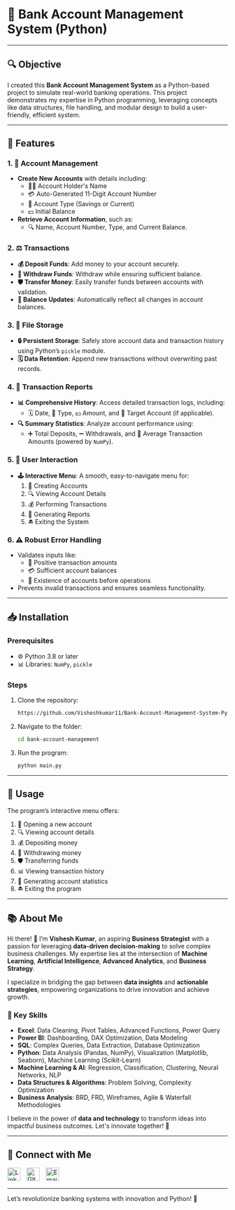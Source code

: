 # 🌟 Bank Account Management System (Python)

---

## 🔍 Objective  
I created this **Bank Account Management System** as a Python-based project to simulate real-world banking operations. This project demonstrates my expertise in Python programming, leveraging concepts like data structures, file handling, and modular design to build a user-friendly, efficient system.

---

## 🔄 Features  

### 1. 💼 Account Management  
- **Create New Accounts** with details including:
  - 👨‍💼 Account Holder's Name  
  - 💳 Auto-Generated 11-Digit Account Number  
  - 🔑 Account Type (Savings or Current)  
  - 💵 Initial Balance  
- **Retrieve Account Information**, such as:
  - 🔍 Name, Account Number, Type, and Current Balance.

### 2. ⚖️ Transactions  
- **💰 Deposit Funds**: Add money to your account securely.
- **💸 Withdraw Funds**: Withdraw while ensuring sufficient balance.
- **🛡️ Transfer Money**: Easily transfer funds between accounts with validation.
- **🔢 Balance Updates**: Automatically reflect all changes in account balances.

### 3. 📂 File Storage  
- **🔒 Persistent Storage**: Safely store account data and transaction history using Python’s `pickle` module.
- **🗓 Data Retention**: Append new transactions without overwriting past records.

### 4. 🔢 Transaction Reports  
- **📊 Comprehensive History**: Access detailed transaction logs, including:
  - 🗓 Date, 🎯 Type, 💵 Amount, and 🔧 Target Account (if applicable).  
- **🔍 Summary Statistics**: Analyze account performance using:
  - ➕ Total Deposits, ➖ Withdrawals, and 🔢 Average Transaction Amounts (powered by `NumPy`).

### 5. 🔎 User Interaction  
- **🕹️ Interactive Menu**: A smooth, easy-to-navigate menu for:
  1. 🔑 Creating Accounts
  2. 🔍 Viewing Account Details
  3. 💰 Performing Transactions
  4. 🔢 Generating Reports
  5. ⏏ Exiting the System

### 6. ⚠ Robust Error Handling  
- Validates inputs like:
  - 🔄 Positive transaction amounts
  - 💳 Sufficient account balances
  - 🔧 Existence of accounts before operations
- Prevents invalid transactions and ensures seamless functionality.

---

## 📥 Installation  

### Prerequisites  
- ⚙️ Python 3.8 or later
- 📊 Libraries: `NumPy`, `pickle`

### Steps  
1. Clone the repository:  
   ```bash
   https://github.com/Visheshkumar11/Bank-Account-Management-System-Python-.git
   ```
2. Navigate to the folder:  
   ```bash
   cd bank-account-management
   ```
3. Run the program:  
   ```bash
   python main.py
   ```

---

## 🔧 Usage  
The program’s interactive menu offers:  
1. 🔑 Opening a new account  
2. 🔍 Viewing account details  
3. 💰 Depositing money  
4. 💸 Withdrawing money  
5. 🛡️ Transferring funds  
6. 📊 Viewing transaction history  
7. 🔄 Generating account statistics  
8. ⏏ Exiting the program  

---

## 📚 About Me  

Hi there! 👋 I’m **Vishesh Kumar**, an aspiring **Business Strategist** with a passion for leveraging **data-driven decision-making** to solve complex business challenges. My expertise lies at the intersection of **Machine Learning**, **Artificial Intelligence**, **Advanced Analytics**, and **Business Strategy**.  

I specialize in bridging the gap between **data insights** and **actionable strategies**, empowering organizations to drive innovation and achieve growth.  

### 🔑 Key Skills  
- **Excel**: Data Cleaning, Pivot Tables, Advanced Functions, Power Query  
- **Power BI**: Dashboarding, DAX Optimization, Data Modeling  
- **SQL**: Complex Queries, Data Extraction, Database Optimization  
- **Python**: Data Analysis (Pandas, NumPy), Visualization (Matplotlib, Seaborn), Machine Learning (Scikit-Learn)  
- **Machine Learning & AI**: Regression, Classification, Clustering, Neural Networks, NLP  
- **Data Structures & Algorithms**: Problem Solving, Complexity Optimization  
- **Business Analysis**: BRD, FRD, Wireframes, Agile & Waterfall Methodologies  

I believe in the power of **data and technology** to transform ideas into impactful business outcomes. Let's innovate together! 🚀


---

## 🤝 Connect with Me

[<img src="https://cdn.jsdelivr.net/npm/simple-icons@v4/icons/linkedin.svg" alt="LinkedIn" width="30" style="margin-right:10px;">](https://www.linkedin.com/in/vishesh-kumar-53b553346/)
[<img src="https://cdn.jsdelivr.net/npm/simple-icons@v4/icons/github.svg" alt="GitHub" width="30" style="margin-right:10px;">](https://github.com/Visheshkumar11)
[<img src="https://cdn.jsdelivr.net/npm/simple-icons@v4/icons/gmail.svg" alt="Email" width="30" style="margin-right:10px;">](mailto:vishesh.kumar.ug21@nsut.ac.in)

---

Let’s revolutionize banking systems with innovation and Python! 💸

